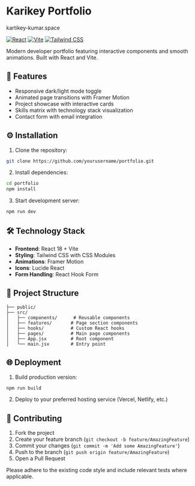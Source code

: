# Karikey Portfolio
kartikey-kumar.space

[![React](https://img.shields.io/badge/React-18.2.0-%2361DAFB)](https://react.dev/)
[![Vite](https://img.shields.io/badge/Vite-4.4.0-%23646CFF)](https://vitejs.dev/)
[![Tailwind CSS](https://img.shields.io/badge/Tailwind_CSS-3.3.0-%2306B6D4)](https://tailwindcss.com/)

Modern developer portfolio featuring interactive components and smooth animations. Built with React and Vite.

## 🚀 Features
- Responsive dark/light mode toggle
- Animated page transitions with Framer Motion
- Project showcase with interactive cards
- Skills matrix with technology stack visualization
- Contact form with email integration

## ⚙️ Installation

1. Clone the repository:
```bash
git clone https://github.com/yourusername/portfolio.git
```
2. Install dependencies:
```bash
cd portfolio
npm install
```
3. Start development server:
```bash
npm run dev
```

## 🛠️ Technology Stack
- **Frontend**: React 18 + Vite
- **Styling**: Tailwind CSS with CSS Modules
- **Animations**: Framer Motion
- **Icons**: Lucide React
- **Form Handling**: React Hook Form

## 📄 Project Structure
```
├── public/
├── src/
│   ├── components/      # Reusable components
│   ├── features/       # Page section components
│   ├── hooks/          # Custom React hooks
│   ├── pages/          # Main page components
│   ├── App.jsx         # Root component
│   └── main.jsx        # Entry point
```

## 🌐 Deployment
1. Build production version:
```bash
npm run build
```
2. Deploy to your preferred hosting service (Vercel, Netlify, etc.)

## 🤝 Contributing
1. Fork the project
2. Create your feature branch (`git checkout -b feature/AmazingFeature`)
3. Commit your changes (`git commit -m 'Add some AmazingFeature'`)
4. Push to the branch (`git push origin feature/AmazingFeature`)
5. Open a Pull Request

Please adhere to the existing code style and include relevant tests where applicable.
